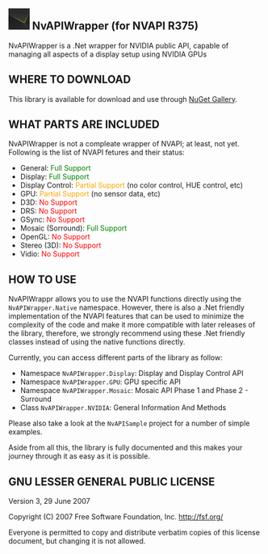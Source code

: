 ## <img src="NvAPIWrapper/Icon.png" width="42" alt="NvAPIWrapper"> NvAPIWrapper (for NVAPI R375)
NvAPIWrapper is a .Net wrapper for NVIDIA public API, capable of managing all aspects of a display setup using NVIDIA GPUs

## WHERE TO DOWNLOAD
This library is available for download and use through <a href="https://www.nuget.org/packages/NvAPIWrapper">NuGet Gallery</a>.

## WHAT PARTS ARE INCLUDED
NvAPIWrapper is not a compleate wrapper of NVAPI; at least, not yet. Following is the list of NVAPI fetures and their status:

* General: <span style="color: green">Full Support</span>
* Display: <span style="color: green">Full Support</span>
* Display Control: <span style="color: orange">Partial Support</span> (no color control, HUE control, etc)
* GPU: <span style="color: orange">Partial Support</span> (no sensor data, etc)
* D3D: <span style="color: red">No Support</span>
* DRS: <span style="color: red">No Support</span>
* GSync: <span style="color: red">No Support</span>
* Mosaic (Sorround): <span style="color: green">Full Support</span>
* OpenGL: <span style="color: red">No Support</span>
* Stereo (3D): <span style="color: red">No Support</span>
* Vidio: <span style="color: red">No Support</span>

## HOW TO USE
NvAPIWrappr allows you to use the NVAPI functions directly using the `NvAPIWrapper.Native` namespace. However, there is also a .Net friendly implementation of the NVAPI features that can be used to minimize the complexity of the code and make it more compatible with later releases of the library, therefore, we strongly recommend using these .Net friendly classes instead of using the native functions directly.

Currently, you can access different parts of the library as follow:

* Namespace `NvAPIWrapper.Display`: Display and Display Control API
* Namespace `NvAPIWrapper.GPU`: GPU specific API
* Namespace `NvAPIWrapper.Mosaic`: Mosaic API Phase 1 and Phase 2 - Surround
* Class `NvAPIWrapper.NVIDIA`: General Information And Methods

Please also take a look at the `NvAPISample` project for a number of simple examples.

Aside from all this, the library is fully documented and this makes your journey through it as easy as it is possible.

## GNU LESSER GENERAL PUBLIC LICENSE

Version 3, 29 June 2007

Copyright (C) 2007 Free Software Foundation, Inc.
<http://fsf.org/>

Everyone is permitted to copy and distribute verbatim copies of this
license document, but changing it is not allowed.
